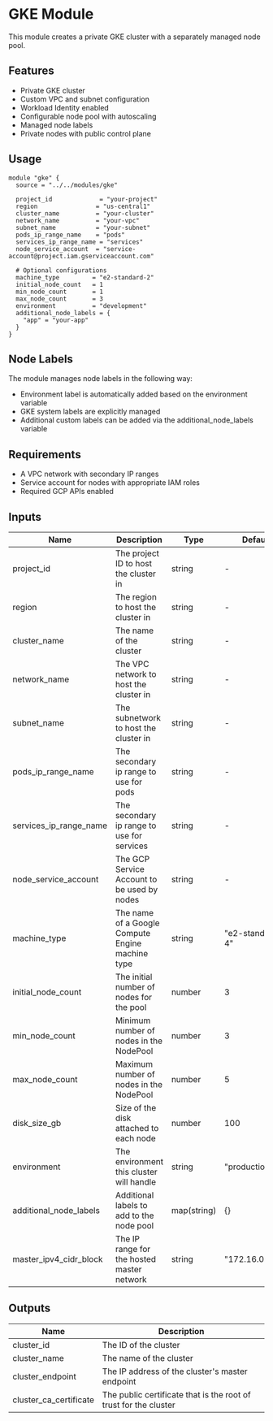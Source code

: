 # GKE Module

This module creates a private GKE cluster with a separately managed node pool.

## Features

- Private GKE cluster
- Custom VPC and subnet configuration
- Workload Identity enabled
- Configurable node pool with autoscaling
- Managed node labels
- Private nodes with public control plane

## Usage

```hcl
module "gke" {
  source = "../../modules/gke"

  project_id             = "your-project"
  region                = "us-central1"
  cluster_name          = "your-cluster"
  network_name          = "your-vpc"
  subnet_name           = "your-subnet"
  pods_ip_range_name    = "pods"
  services_ip_range_name = "services"
  node_service_account  = "service-account@project.iam.gserviceaccount.com"

  # Optional configurations
  machine_type         = "e2-standard-2"
  initial_node_count   = 1
  min_node_count       = 1
  max_node_count       = 3
  environment          = "development"
  additional_node_labels = {
    "app" = "your-app"
  }
}
```

## Node Labels

The module manages node labels in the following way:

- Environment label is automatically added based on the environment variable
- GKE system labels are explicitly managed
- Additional custom labels can be added via the additional_node_labels variable

## Requirements

- A VPC network with secondary IP ranges
- Service account for nodes with appropriate IAM roles
- Required GCP APIs enabled

## Inputs

| Name                   | Description                                      | Type        | Default         | Required |
| ---------------------- | ------------------------------------------------ | ----------- | --------------- | :------: |
| project_id             | The project ID to host the cluster in            | string      | -               |   yes    |
| region                 | The region to host the cluster in                | string      | -               |   yes    |
| cluster_name           | The name of the cluster                          | string      | -               |   yes    |
| network_name           | The VPC network to host the cluster in           | string      | -               |   yes    |
| subnet_name            | The subnetwork to host the cluster in            | string      | -               |   yes    |
| pods_ip_range_name     | The secondary ip range to use for pods           | string      | -               |   yes    |
| services_ip_range_name | The secondary ip range to use for services       | string      | -               |   yes    |
| node_service_account   | The GCP Service Account to be used by nodes      | string      | -               |   yes    |
| machine_type           | The name of a Google Compute Engine machine type | string      | "e2-standard-4" |    no    |
| initial_node_count     | The initial number of nodes for the pool         | number      | 3               |    no    |
| min_node_count         | Minimum number of nodes in the NodePool          | number      | 3               |    no    |
| max_node_count         | Maximum number of nodes in the NodePool          | number      | 5               |    no    |
| disk_size_gb           | Size of the disk attached to each node           | number      | 100             |    no    |
| environment            | The environment this cluster will handle         | string      | "production"    |    no    |
| additional_node_labels | Additional labels to add to the node pool        | map(string) | {}              |    no    |
| master_ipv4_cidr_block | The IP range for the hosted master network       | string      | "172.16.0.0/28" |    no    |

## Outputs

| Name                   | Description                                                      |
| ---------------------- | ---------------------------------------------------------------- |
| cluster_id             | The ID of the cluster                                            |
| cluster_name           | The name of the cluster                                          |
| cluster_endpoint       | The IP address of the cluster's master endpoint                  |
| cluster_ca_certificate | The public certificate that is the root of trust for the cluster |
